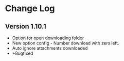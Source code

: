 # Change Log

## Version 1.10.1

* Option for open downloading folder
* New option config - Number download with zero left.
* Auto ignore attachments downloaded
* +Bugfixed
